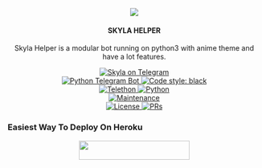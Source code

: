 <p align="center">
  <img src="https://telegra.ph/file/5af32594e504236410892.jpg">
</p>

<h4><p align="center"> SKYLA HELPER </p></h4>

<p align="center">Skyla Helper is a modular bot running on python3 with anime theme and have a lot features.</p>

<p align="center">
<a href="https://t.me/SkylaMusicBot"> <img src="https://img.shields.io/badge/SkylaHelper-blue?&logo=telegram" alt="Skyla on Telegram" /> </a><br>
<a href="https://python-telegram-bot.org"> <img src="https://img.shields.io/badge/PTB-13.8.1-white?&style=flat-round&logo=github" alt="Python Telegram Bot" /> </a>
<a href="https://github.com/psf/black"><img alt="Code style: black" src="https://img.shields.io/badge/code%20style-black-000000.svg"></a><br>
<a href="https://docs.telethon.dev"> <img src="https://img.shields.io/badge/Telethon-1.23.0-red?&style=flat-round&logo=github" alt="Telethon" /> </a>
<a href="https://docs.python.org"> <img src="https://img.shields.io/badge/Python-3.9.7-purple?&style=flat-round&logo=python" alt="Python" /> </a><br>
<a href="https://GitHub.com/Cangcimenn/SkylaHelper"> <img src="https://img.shields.io/badge/Maintained-Yes-yellow.svg" alt="Maintenance" /> </a><br>
<a href="https://github.com/Cangcimenn/SkylaHelper/blob/main/LICENSE"> <img src="https://img.shields.io/badge/License-GPLv3-blue.svg" alt="License" /> </a>
<a href="https://makeapullrequest.com"> <img src="https://img.shields.io/badge/PRs-Welcome-blue.svg?style=flat-round" alt="PRs" /> </a>
</p>

### Easiest Way To Deploy On Heroku 

<p align="center"><a href="https://heroku.com/deploy?template=https://github.com/Cangcimenn/SkylaHelper"> <img src="https://img.shields.io/badge/Deploy%20To%20Heroku-blue?style=for-the-badge&logo=heroku" width="220" height="38.45"/></a></p>

